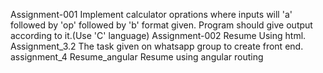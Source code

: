 Assignment-001
	Implement calculator oprations where inputs will 'a' followed by 'op' followed by 'b' format given. Program should give output according to it.(Use 'C' language)
Assignment-002
	Resume Using html.
Assignment_3.2
	The task given on whatsapp group to create front end.
assignment_4 Resume_angular
	Resume using angular routing
